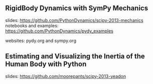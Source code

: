 RigidBody Dynamics with SymPy Mechanics
---------------------------------------

slides: https://github.com/PythonDynamics/scipy-2013-mechanics
notebooks and examples: https://github.com/PythonDynamics/pydy_examples

websites: pydy.org and sympy.org

Estimating and Visualizing the Inertia of the Human Body with Python
--------------------------------------------------------------------

slides: https://github.com/moorepants/scipy-2013-yeadon
